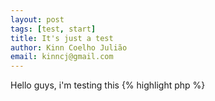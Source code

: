 ```yaml
---
layout: post
tags: [test, start]
title: It's just a test
author: Kinn Coelho Julião
email: kinncj@gmail.com
---
```

Hello guys, i'm testing this
{% highlight php %}
<?php
  class Test{
   public function __construct(){
        echo "Hello Guys";
    }
  }
  $t = new Test;
{% endhighlight %}

Done!
